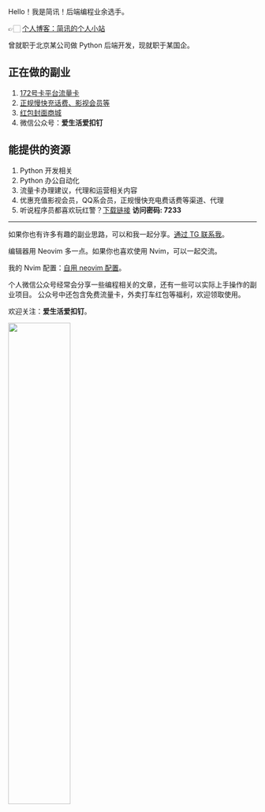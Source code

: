 Hello！我是简讯！后端编程业余选手。

👉🏻 [个人博客：简讯的个人小站](https://lijianxun.top/)

曾就职于北京某公司做 Python 后端开发，现就职于某国企。

## 正在做的副业

1. [172号卡平台流量卡](https://haoka.lot-ml.com/plugreg.html?agentid=446716)
2. [正规慢快充话费、影视会员等](https://sqlm.vip35.cn)
3. [红包封面商城](https://k.youshop10.com/zovTyxFD)
4. 微信公众号：**爱生活爱扣钉**

## 能提供的资源

1. Python 开发相关
2. Python 办公自动化
3. 流量卡办理建议，代理和运营相关内容
4. 优惠充值影视会员，QQ系会员，正规慢快充电费话费等渠道、代理
5. 听说程序员都喜欢玩红警？[下载链接](https://url92.ctfile.com/d/53552092-60100750-21b5f8?p=7233) **访问密码: 7233** 

------

如果你也有许多有趣的副业思路，可以和我一起分享。[通过 TG 联系我](https://t.me/zdcgbkjyfrewfg)。

编辑器用 Neovim 多一点。如果你也喜欢使用 Nvim，可以一起交流。

我的 Nvim 配置：[自用 neovim 配置](https://github.com/alpha87/nvim)。

个人微信公众号经常会分享一些编程相关的文章，还有一些可以实际上手操作的副业项目。
公众号中还包含免费流量卡，外卖打车红包等福利，欢迎领取使用。

欢迎关注：**爱生活爱扣钉**。

<img src="https://raw.githubusercontent.com/alpha87/thanks/master/searchcode.png" width="50%" height="50%"/>
